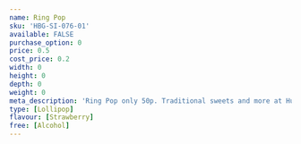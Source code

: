 ```yaml
---
name: Ring Pop
sku: 'HBG-SI-076-01'
available: FALSE
purchase_option: 0
price: 0.5
cost_price: 0.2
width: 0
height: 0
depth: 0
weight: 0
meta_description: 'Ring Pop only 50p. Traditional sweets and more at Humbugs Confectionery Store. Specialists in satisfying your sweet tooth!'
type: [Lollipop]
flavour: [Strawberry]
free: [Alcohol]
---
```

